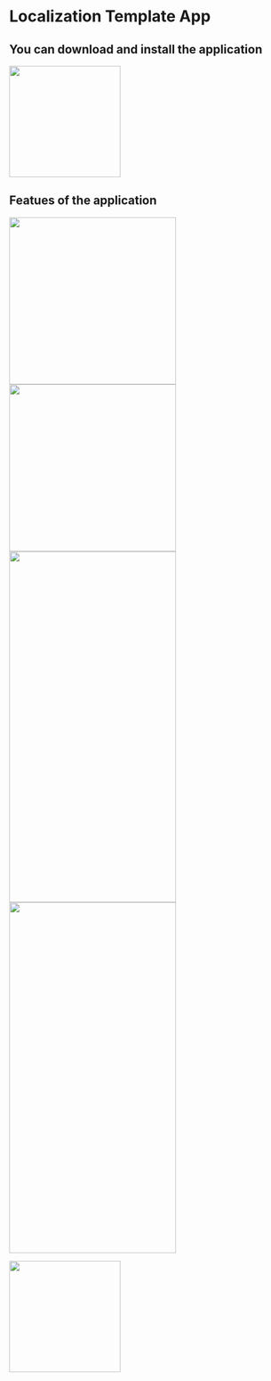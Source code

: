 # Localization Template App

## You can download and install the application
[<img src="https://user-images.githubusercontent.com/56734609/114069097-0a59e500-98b8-11eb-9dd5-047b4d2e4fb5.png" width="200" height="200">](https://t.me/android_projects/83 "On Telegram")

## Featues of the application

<img src="https://user-images.githubusercontent.com/56734609/145710901-908a5192-ffd9-417c-982b-837a003f275f.png" width="300" heigth="630" /> 
<img src="https://user-images.githubusercontent.com/56734609/145710903-d04faf5b-0f1d-42ed-9a8e-3afa1def92d6.png" width="300" heigth="630" />
<img src="https://user-images.githubusercontent.com/56734609/145710905-98251675-e389-4ad1-8a5c-093bc1e6a6ad.png" width="300" height="630"/> 
<img src="https://user-images.githubusercontent.com/56734609/145710906-3b20e406-58ed-45ca-b3ba-523d60b47d65.png" width="300" height="630"/> 

[<img src="https://user-images.githubusercontent.com/56734609/114071381-7ccbc480-98ba-11eb-959f-674cb3a25e1e.png" width="200" height="200">](https://youtu.be/Dd2qUO5BD98 "On Youtube")

